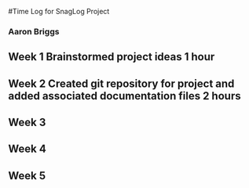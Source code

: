 #Time Log for SnagLog Project
### Aaron Briggs



## Week 1 Brainstormed project ideas 1 hour
## Week 2 Created git repository for project and added associated documentation files 2 hours
## Week 3 
## Week 4
## Week 5
